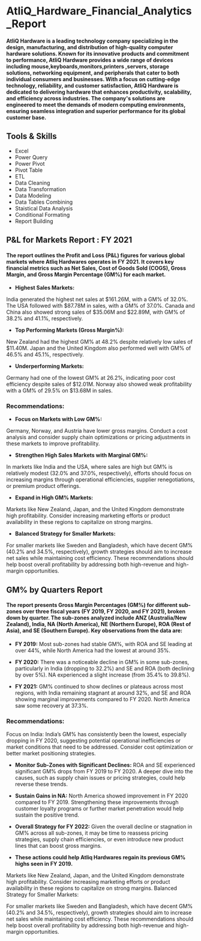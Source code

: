 # AtliQ_Hardware_Financial_Analytics_Report
#### AtliQ Hardware is a leading technology company specializing in the design, manufacturing, and distribution of high-quality computer hardware solutions. Known for its innovative products and commitment to performance, AtliQ Hardware provides a wide range of devices including mouse,keyboards,monitors,printers ,servers, storage solutions, networking equipment, and peripherals that cater to both individual consumers and businesses. With a focus on cutting-edge technology, reliability, and customer satisfaction, AtliQ Hardware is dedicated to delivering hardware that enhances productivity, scalability, and efficiency across industries. The company's solutions are engineered to meet the demands of modern computing environments, ensuring seamless integration and superior performance for its global customer base.


## Tools & Skills
- Excel
- Power Query
- Power Pivot
- Pivot Table
- ETL
- Data Cleaning
- Data Transformation
- Data Modeling
- Data Tables Combining
- Staistical Data Analysis
- Conditional Formating
- Report Building

## P&L for Markets Report : FY 2021
#### The report outlines the Profit and Loss (P&L) figures for various global markets where Atliq Hardwares operates in FY 2021. It covers key financial metrics such as Net Sales, Cost of Goods Sold (COGS), Gross Margin, and Gross Margin Percentage (GM%) for each market.

-  **Highest Sales Markets:**

India generated the highest net sales at $161.26M, with a GM% of 32.0%.
The USA followed with $87.78M in sales, with a GM% of 37.0%.
Canada and China also showed strong sales of $35.06M and $22.89M, with GM% of 38.2% and 41.1%, respectively.

- **Top Performing Markets (Gross Margin%):**

New Zealand had the highest GM% at 48.2% despite relatively low sales of $11.40M.
Japan and the United Kingdom also performed well with GM% of 46.5% and 45.1%, respectively.

- **Underperforming Markets:**

Germany had one of the lowest GM% at 26.2%, indicating poor cost efficiency despite sales of $12.01M.
Norway also showed weak profitability with a GM% of 29.5% on $13.68M in sales.

### Recommendations:

- **Focus on Markets with Low GM%:**

Germany, Norway, and Austria have lower gross margins. Conduct a cost analysis and consider supply chain optimizations or pricing adjustments in these markets to improve profitability.

- **Strengthen High Sales Markets with Marginal GM%:**

In markets like India and the USA, where sales are high but GM% is relatively modest (32.0% and 37.0%, respectively), efforts should focus on increasing margins through operational efficiencies, supplier renegotiations, or premium product offerings.

- **Expand in High GM% Markets:**

Markets like New Zealand, Japan, and the United Kingdom demonstrate high profitability. Consider increasing marketing efforts or product availability in these regions to capitalize on strong margins.

- **Balanced Strategy for Smaller Markets:**

For smaller markets like Sweden and Bangladesh, which have decent GM% (40.2% and 34.5%, respectively), growth strategies should aim to increase net sales while maintaining cost efficiency.
These recommendations should help boost overall profitability by addressing both high-revenue and high-margin opportunities.

## GM% by Quarters Report
#### The report presents Gross Margin Percentages (GM%) for different sub-zones over three fiscal years (FY 2019, FY 2020, and FY 2021), broken down by quarter. The sub-zones analyzed include ANZ (Australia/New Zealand), India, NA (North America), NE (Northern Europe), ROA (Rest of Asia), and SE (Southern Europe). Key observations from the data are:

- **FY 2019:** Most sub-zones had stable GM%, with ROA and SE leading at over 44%, while North America had the lowest at around 35%.

- **FY 2020:** There was a noticeable decline in GM% in some sub-zones, particularly in India (dropping to 32.2%) and SE and ROA (both declining by over 5%). NA experienced a slight increase (from 35.4% to 39.8%).

- **FY 2021:** GM% continued to show declines or plateaus across most regions, with India remaining stagnant at around 32%, and SE and ROA showing marginal improvements compared to FY 2020. North America saw some recovery at 37.3%.

### Recommendations:
Focus on India: India’s GM% has consistently been the lowest, especially dropping in FY 2020, suggesting potential operational inefficiencies or market conditions that need to be addressed. Consider cost optimization or better market positioning strategies.

- **Monitor Sub-Zones with Significant Declines:** ROA and SE experienced significant GM% drops from FY 2019 to FY 2020. A deeper dive into the causes, such as supply chain issues or pricing strategies, could help reverse these trends.

- **Sustain Gains in NA:** North America showed improvement in FY 2020 compared to FY 2019. Strengthening these improvements through customer loyalty programs or further market penetration would help sustain the positive trend.

- **Overall Strategy for FY 2022:** Given the overall decline or stagnation in GM% across all sub-zones, it may be time to reassess pricing strategies, supply chain efficiencies, or even introduce new product lines that can boost gross margins.

- **These actions could help Atliq Hardwares regain its previous GM% highs seen in FY 2019.**



Markets like New Zealand, Japan, and the United Kingdom demonstrate high profitability. Consider increasing marketing efforts or product availability in these regions to capitalize on strong margins.
Balanced Strategy for Smaller Markets:

For smaller markets like Sweden and Bangladesh, which have decent GM% (40.2% and 34.5%, respectively), growth strategies should aim to increase net sales while maintaining cost efficiency.
These recommendations should help boost overall profitability by addressing both high-revenue and high-margin opportunities.

